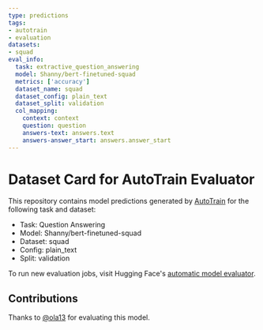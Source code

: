 ```yaml
---
type: predictions
tags:
- autotrain
- evaluation
datasets:
- squad
eval_info:
  task: extractive_question_answering
  model: Shanny/bert-finetuned-squad
  metrics: ['accuracy']
  dataset_name: squad
  dataset_config: plain_text
  dataset_split: validation
  col_mapping:
    context: context
    question: question
    answers-text: answers.text
    answers-answer_start: answers.answer_start
---
```

# Dataset Card for AutoTrain Evaluator

This repository contains model predictions generated by [AutoTrain](https://huggingface.co/autotrain) for the following task and dataset:

* Task: Question Answering
* Model: Shanny/bert-finetuned-squad
* Dataset: squad
* Config: plain_text
* Split: validation

To run new evaluation jobs, visit Hugging Face's [automatic model evaluator](https://huggingface.co/spaces/autoevaluate/model-evaluator).

## Contributions

Thanks to [@ola13](https://huggingface.co/ola13) for evaluating this model.
